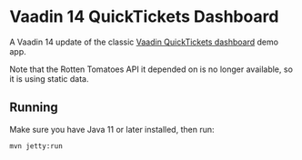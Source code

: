 # Vaadin 14 QuickTickets Dashboard

A Vaadin 14 update of the classic [Vaadin QuickTickets dashboard](https://demo.vaadin.com/dashboard/) demo app. 

Note that the Rotten Tomatoes API it depended on is no longer available, so it is using static data. 

## Running
Make sure you have Java 11 or later installed, then run:

`mvn jetty:run`